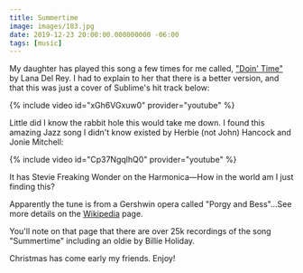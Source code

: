 ```yaml
---
title: Summertime
image: images/183.jpg
date: 2019-12-23 20:00:00.000000000 -06:00
tags: [music]
---
```


My daughter has played this song a few times for me called, ["Doin' Time"](https://youtu.be/qolmz4FlnZ0) by Lana Del Rey. I had to explain to her that there is a better version, and that this was just a cover of Sublime's hit track below:

{% include video id="xGh6VGxuw0" provider="youtube" %}

Little did I know the rabbit hole this would take me down. I found this amazing Jazz song I didn't know existed by Herbie (not John) Hancock and Jonie Mitchell:

{% include video id="Cp37NgqlhQ0" provider="youtube" %}

It has Stevie Freaking Wonder on the Harmonica—How in the world am I just finding this?

Apparently the tune is from a Gershwin opera called "Porgy and Bess"...See more details on the [Wikipedia](https://en.wikipedia.org/wiki/Summertime_\(George_Gershwin_song\)) page.

You'll note on that page that there are over 25k recordings of the song "Summertime" including an oldie by Billie Holiday.

Christmas has come early my friends. Enjoy!
